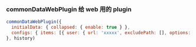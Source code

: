 ### commonDataWebPlugin 给 web 用的 plugin

``` javascript
commonDataWebPlugin({
  initialData: { collapsed: { enable: true } },
  configs: { items: [{ user: { url: 'xxxxx', excludePath: [], options: {}, } }] },
}, history)
```